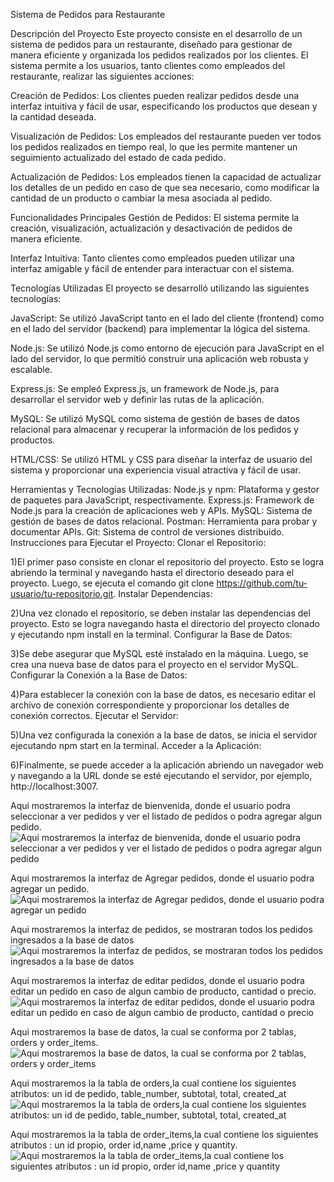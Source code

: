 Sistema de Pedidos para Restaurante

Descripción del Proyecto
Este proyecto consiste en el desarrollo de un sistema de pedidos para un restaurante, diseñado para gestionar de manera eficiente y organizada los pedidos realizados por los clientes. 
El sistema permite a los usuarios, tanto clientes como empleados del restaurante, realizar las siguientes acciones:

Creación de Pedidos: Los clientes pueden realizar pedidos desde una interfaz intuitiva y fácil de usar, especificando los productos que desean y la cantidad deseada.

Visualización de Pedidos: Los empleados del restaurante pueden ver todos los pedidos realizados en tiempo real, lo que les permite mantener un seguimiento actualizado del estado de cada pedido.

Actualización de Pedidos: Los empleados tienen la capacidad de actualizar los detalles de un pedido en caso de que sea necesario, como modificar la cantidad de un producto o cambiar la mesa asociada al pedido.

Funcionalidades Principales
Gestión de Pedidos: El sistema permite la creación, visualización, actualización y desactivación de pedidos de manera eficiente.

Interfaz Intuitiva: Tanto clientes como empleados pueden utilizar una interfaz amigable y fácil de entender para interactuar con el sistema.


Tecnologías Utilizadas
El proyecto se desarrolló utilizando las siguientes tecnologías:

JavaScript: Se utilizó JavaScript tanto en el lado del cliente (frontend) como en el lado del servidor (backend) para implementar la lógica del sistema.

Node.js: Se utilizó Node.js como entorno de ejecución para JavaScript en el lado del servidor, lo que permitió construir una aplicación web robusta y escalable.

Express.js: Se empleó Express.js, un framework de Node.js, para desarrollar el servidor web y definir las rutas de la aplicación.

MySQL: Se utilizó MySQL como sistema de gestión de bases de datos relacional para almacenar y recuperar la información de los pedidos y productos.

HTML/CSS: Se utilizó HTML y CSS para diseñar la interfaz de usuario del sistema y proporcionar una experiencia visual atractiva y fácil de usar.



Herramientas y Tecnologías Utilizadas:
Node.js y npm: Plataforma y gestor de paquetes para JavaScript, respectivamente.
Express.js: Framework de Node.js para la creación de aplicaciones web y APIs.
MySQL: Sistema de gestión de bases de datos relacional.
Postman: Herramienta para probar y documentar APIs.
Git: Sistema de control de versiones distribuido.
Instrucciones para Ejecutar el Proyecto:
Clonar el Repositorio:



1)El primer paso consiste en clonar el repositorio del proyecto. Esto se logra abriendo la terminal y navegando hasta el directorio deseado para el proyecto. Luego, se ejecuta el comando git clone https://github.com/tu-usuario/tu-repositorio.git.
Instalar Dependencias:

2)Una vez clonado el repositorio, se deben instalar las dependencias del proyecto. Esto se logra navegando hasta el directorio del proyecto clonado y ejecutando npm install en la terminal.
Configurar la Base de Datos:

3)Se debe asegurar que MySQL esté instalado en la máquina. Luego, se crea una nueva base de datos para el proyecto en el servidor MySQL.
Configurar la Conexión a la Base de Datos:

4)Para establecer la conexión con la base de datos, es necesario editar el archivo de conexión correspondiente y proporcionar los detalles de conexión correctos.
Ejecutar el Servidor:

5)Una vez configurada la conexión a la base de datos, se inicia el servidor ejecutando npm start en la terminal.
Acceder a la Aplicación:

6)Finalmente, se puede acceder a la aplicación abriendo un navegador web y navegando a la URL donde se esté ejecutando el servidor, por ejemplo, http://localhost:3007.


Aqui mostraremos la interfaz de bienvenida, donde el usuario podra seleccionar a ver pedidos y ver el listado de pedidos o podra agregar algun pedido.
![Aqui mostraremos la interfaz de bienvenida, donde el usuario podra seleccionar a ver pedidos y ver el listado de pedidos o podra agregar algun pedido](bienvenida.png)



Aqui mostraremos la interfaz de Agregar pedidos, donde el usuario podra agregar un pedido.
![Aqui mostraremos la interfaz de Agregar pedidos, donde el usuario podra agregar un pedido](/Agregarpedido.png)



Aqui mostraremos la interfaz de pedidos, se mostraran todos los pedidos ingresados a la base de datos
![Aqui mostraremos la interfaz de pedidos, se mostraran todos los pedidos ingresados a la base de datos](/verpedidos.png)


Aqui mostraremos la interfaz de editar pedidos, donde el usuario podra editar un pedido en caso de algun cambio de producto, cantidad o precio.
![Aqui mostraremos la interfaz de editar pedidos, donde el usuario podra editar un pedido en caso de algun cambio de producto, cantidad o precio](/Editarpedido.png)


Aqui mostraremos la base de datos, la cual se conforma por 2 tablas, orders y order_items.
![Aqui mostraremos la base de datos, la cual se conforma por 2 tablas, orders y order_items](/TablasBD.png)


Aqui mostraremos la la tabla de orders,la cual contiene los siguientes atributos: un id de pedido, table_number, subtotal, total, created_at 
![Aqui mostraremos la la tabla de orders,la cual contiene los siguientes atributos: un id de pedido, table_number, subtotal, total, created_at ](/tablaorders.png)


Aqui mostraremos la la tabla de order_items,la cual contiene los siguientes atributos : un id propio, order id,name ,price y quantity.
![Aqui mostraremos la la tabla de order_items,la cual contiene los siguientes atributos : un id propio, order id,name ,price y quantity ](/tablaorders_items.png)

